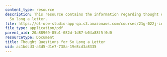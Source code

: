 ```yaml
---
content_type: resource
description: This resource contains the information regarding thought questions for
  So long a letter.
file: https://ol-ocw-studio-app-qa.s3.amazonaws.com/courses/21g-022j-international-womens-voices-spring-2004/ac1bdcd3a3d5d1e7738a19e8cd3a8335_MIT21G_022JS04_f_so.pdf
file_type: application/pdf
parent_uid: 20a88969-85b1-082d-1d87-b04a88f5f0d0
resourcetype: Document
title: Thought Questions for So Long a Letter
uid: ac1bdcd3-a3d5-d1e7-738a-19e8cd3a8335
---
```

